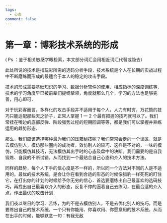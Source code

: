 ```yaml
---
tags:
  - 心态
comment: false
---
```

# 第一章：博彩技术系统的形成

( Ps ：鉴于相关敏感字眼检索，本文部分词汇会用相近词汇代替或隐去）

此处所说的技术是指玩彩所需的选码分析手段，技术系统是个人在长期的实战过程中不断磨练而形成的最适合于本人的稳定的攻击手段。

技术的形成需要基础知识的学习、数据分析软件的使用、相应指标的深度训练等．技术的学习角度早已被前辈们提纲挚领，角度就那么几个，学习的方法也足够完善，用心即可．

对于玩彩客而言，多样化的攻击手段并不适用于每个人，人力有时穷，万花筒的技巧只能适配那些天之骄子，正常人掌握 1 一 2 个最有把握的技巧就可以了。我们常挂在嘴边的底部反弹、阶段强势过程的短期回调等等，都是我们可以掌握并熟练运用的趋势形态．

那么，我们应该选择哪种最为我们的压箱秘技呢？我们常常会走向一个误区，就是去模仿别人，模仿那些圈内的成功者，效仿别人的较巧．这样是不对的，一味的模仿，只能模仿其技巧，无法模仿其出手时的心态及盘中的决断。我们需要的是自我锻炼、自我的不断试错，从而找到一个最贴合自己心态和介入的技术方法。

同样的趋势，每个人下手的信心度是不一样的，所以同一个方法对不同的人是不适用的。最优的技术系统，是会让你在看到合适的形态的时候像猎豹一样死死的盯住它，在打出你的计划的时候给予你无穷的信心．首选要磨练出自己最喜欢的选码技巧，再找出自己最喜欢介入的形态，反复不停的逼着自己去练习，在最合适的介入点，作出最优的攻击计划．

我们夜以继日的学习、苦练，为的不是去模仿别人，不是去优化别人的技巧，而是要练出自己的技术系统，一个只有你能用、你喜欢用、你愿意用的技术系统，从而在出手的时候，能够默念一句：有我无敌
